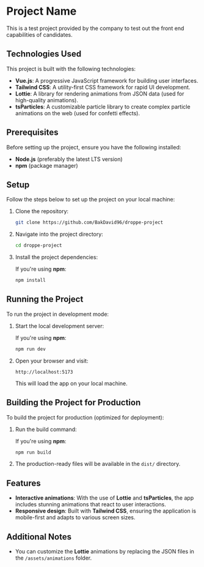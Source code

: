 # Project Name

This is a test project provided by the company to test out the front end capabilities of candidates.

## Technologies Used

This project is built with the following technologies:

- **Vue.js**: A progressive JavaScript framework for building user interfaces.
- **Tailwind CSS**: A utility-first CSS framework for rapid UI development.
- **Lottie**: A library for rendering animations from JSON data (used for high-quality animations).
- **tsParticles**: A customizable particle library to create complex particle animations on the web (used for confetti effects).

## Prerequisites

Before setting up the project, ensure you have the following installed:

- **Node.js** (preferably the latest LTS version)
- **npm** (package manager)

## Setup

Follow the steps below to set up the project on your local machine:

1. Clone the repository:

   ```bash
   git clone https://github.com/BakDavid96/droppe-project
   ```

2. Navigate into the project directory:

   ```bash
   cd droppe-project
   ```

3. Install the project dependencies:

   If you're using **npm**:

   ```bash
   npm install
   ```

## Running the Project

To run the project in development mode:

1. Start the local development server:

   If you're using **npm**:

   ```bash
   npm run dev
   ```

2. Open your browser and visit:

   ```
   http://localhost:5173
   ```

   This will load the app on your local machine.

## Building the Project for Production

To build the project for production (optimized for deployment):

1. Run the build command:

   If you're using **npm**:

   ```bash
   npm run build
   ```

2. The production-ready files will be available in the `dist/` directory.

## Features

- **Interactive animations**: With the use of **Lottie** and **tsParticles**, the app includes stunning animations that react to user interactions.
- **Responsive design**: Built with **Tailwind CSS**, ensuring the application is mobile-first and adapts to various screen sizes.

## Additional Notes

- You can customize the **Lottie** animations by replacing the JSON files in the `/assets/animations` folder.
